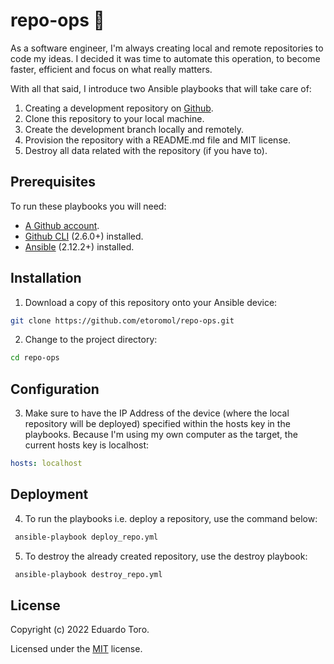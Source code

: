 # repo-ops 🤖

As a software engineer, I'm always creating local and remote repositories to 
code my ideas. I decided it was time to automate this operation, to become 
faster, efficient and focus on what really matters. 

With all that said, I introduce two Ansible playbooks that will take care of:

1. Creating a development repository on [Github](https://www.github.com).
2. Clone this repository to your local machine.
3. Create the development branch locally and remotely.
4. Provision the repository with a README.md file and MIT license.
5. Destroy all data related with the repository (if you have to).

## Prerequisites

To run these playbooks you will need:

* [A Github account](https://github.com/signup?ref_cta=Sign+up&ref_loc=header+logged+out&ref_page=%2F&source=header-home).
* [Github CLI](https://cli.github.com) (2.6.0+) installed.
* [Ansible](https://docs.ansible.com/ansible/latest/installation_guide/intro_installation.html) (2.12.2+) installed. 

## Installation

1. Download a copy of this repository onto your Ansible device:

```bash
git clone https://github.com/etoromol/repo-ops.git
```

2. Change to the project directory:
```bash
cd repo-ops
```

## Configuration

3. Make sure to have the IP Address of the device (where the local repository 
will be deployed) specified within the hosts key in the playbooks. Because I'm 
using my own computer as the target, the current hosts key is localhost:

 ```yml                                                                         
 hosts: localhost                                                            
``` 

## Deployment

4. To run the playbooks i.e. deploy a repository, use the command below:

```bash
 ansible-playbook deploy_repo.yml
```

5. To destroy the already created repository, use the destroy playbook:
```bash
 ansible-playbook destroy_repo.yml
```

## License

Copyright (c) 2022 Eduardo Toro.

Licensed under the [MIT](LICENSE) license.
